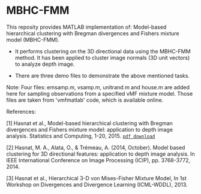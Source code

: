 # MBHC-FMM
This reposity provides MATLAB implementation of: Model-based hierarchical clustering with Bregman divergences and Fishers mixture model (MBHC-FMM).

- It performs clustering on the 3D directional data using the MBHC-FMM method. It has been applied to cluster image normals (3D unit vectors) to analyze depth image.

- There are three demo files to demonstrate the above mentioned tasks.

Note: Four files: emsamp.m, vsamp.m, unitrand.m and house.m are added here for sampling observations from a specified vMF mixture model. Those files are taken from 'vmfmatlab' code, which is available online.

References:

[1] Hasnat et al., Model-based hierarchical clustering with Bregman divergences and Fishers mixture model: application to depth image analysis. Statistics and Computing, 1-20, 2015. [`pdf download`](https://link.springer.com/epdf/10.1007/s11222-015-9576-3?author_access_token=guKHP_biEt1GZJH3orEjaPe4RwlQNchNByi7wbcMAY7phLRhrbt4ZOG8_2kzHa9Hk7sydZ5efCB8Saw_dieaoRCLdI5FVvwJwcLaa_D3M8GTfE1Hrg5TgMmpQisxS7GVaHibDAPx7v9GUyoqrO5GBw%3D%3D)

[2] Hasnat, M. A., Alata, O., & Trémeau, A. (2014, October). Model based clustering for 3D directional features: application to depth image analysis. In IEEE International Conference on Image Processing (ICIP), pp. 3768-3772, 2014.

[3] Hasnat et al., Hierarchical 3-D von Mises-Fisher Mixture Model, In 1st Workshop on Divergences and Divergence Learning (ICML-WDDL), 2013.
